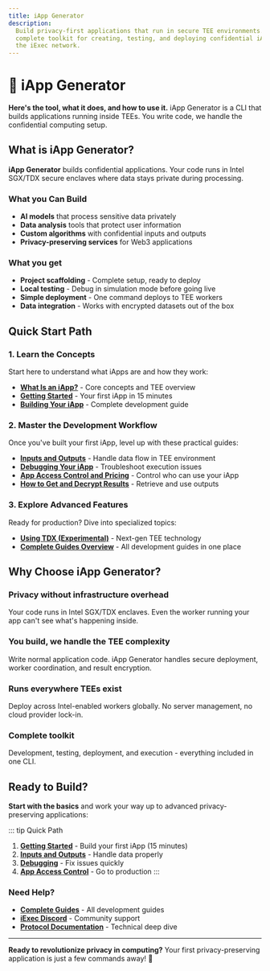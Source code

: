 ```yaml
---
title: iApp Generator
description:
  Build privacy-first applications that run in secure TEE environments. Your
  complete toolkit for creating, testing, and deploying confidential iApps on
  the iExec network.
---
```


# 🤖 iApp Generator

**Here's the tool, what it does, and how to use it.** iApp Generator is a CLI
that builds applications running inside TEEs. You write code, we handle the
confidential computing setup.

## What is iApp Generator?

**iApp Generator** builds confidential applications. Your code runs in Intel
SGX/TDX secure enclaves where data stays private during processing.

### What you Can Build

- **AI models** that process sensitive data privately
- **Data analysis** tools that protect user information
- **Custom algorithms** with confidential inputs and outputs
- **Privacy-preserving services** for Web3 applications

### What you get

- **Project scaffolding** - Complete setup, ready to deploy
- **Local testing** - Debug in simulation mode before going live
- **Simple deployment** - One command deploys to TEE workers
- **Data integration** - Works with encrypted datasets out of the box

## Quick Start Path

### 1. **Learn the Concepts**

Start here to understand what iApps are and how they work:

- **[What Is an iApp?](/build-iapp/iapp-generator/what-is-iapp)** - Core
  concepts and TEE overview
- **[Getting Started](/build-iapp/iapp-generator/getting-started)** - Your first
  iApp in 15 minutes
- **[Building Your iApp](/build-iapp/iapp-generator/building-your-iexec-app)** -
  Complete development guide

### 2. **Master the Development Workflow**

Once you've built your first iApp, level up with these practical guides:

- **[Inputs and Outputs](/build-iapp/guides/inputs-and-outputs)** - Handle data
  flow in TEE environment
- **[Debugging Your iApp](/build-iapp/guides/debugging-your-iapp)** -
  Troubleshoot execution issues
- **[App Access Control and Pricing](/build-iapp/guides/orders)** - Control who
  can use your iApp
- **[How to Get and Decrypt Results](/build-iapp/guides/how-to-get-and-decrypt-results)** -
  Retrieve and use outputs

### 3. **Explore Advanced Features**

Ready for production? Dive into specialized topics:

- **[Using TDX (Experimental)](/build-iapp/guides/using-tdx-experimental)** -
  Next-gen TEE technology
- **[Complete Guides Overview](/build-iapp/guides)** - All development guides in
  one place

## Why Choose iApp Generator?

### Privacy without infrastructure overhead

Your code runs in Intel SGX/TDX enclaves. Even the worker running your app can't
see what's happening inside.

### You build, we handle the TEE complexity

Write normal application code. iApp Generator handles secure deployment, worker
coordination, and result encryption.

### Runs everywhere TEEs exist

Deploy across Intel-enabled workers globally. No server management, no cloud
provider lock-in.

### Complete toolkit

Development, testing, deployment, and execution - everything included in one
CLI.

## Ready to Build?

**Start with the basics** and work your way up to advanced privacy-preserving
applications:

::: tip Quick Path

1. **[Getting Started](/build-iapp/iapp-generator/getting-started)** - Build
   your first iApp (15 minutes)
2. **[Inputs and Outputs](/build-iapp/guides/inputs-and-outputs)** - Handle data
   properly
3. **[Debugging](/build-iapp/guides/debugging-your-iapp)** - Fix issues quickly
4. **[App Access Control](/build-iapp/guides/orders)** - Go to production :::

### Need Help?

- **[Complete Guides](/build-iapp/guides)** - All development guides
- **[iExec Discord](https://discord.com/invite/pbt9m98wnU)** - Community support
- **[Protocol Documentation](https://protocol.docs.iex.ec)** - Technical deep
  dive

---

**Ready to revolutionize privacy in computing?** Your first privacy-preserving
application is just a few commands away! 🚀
